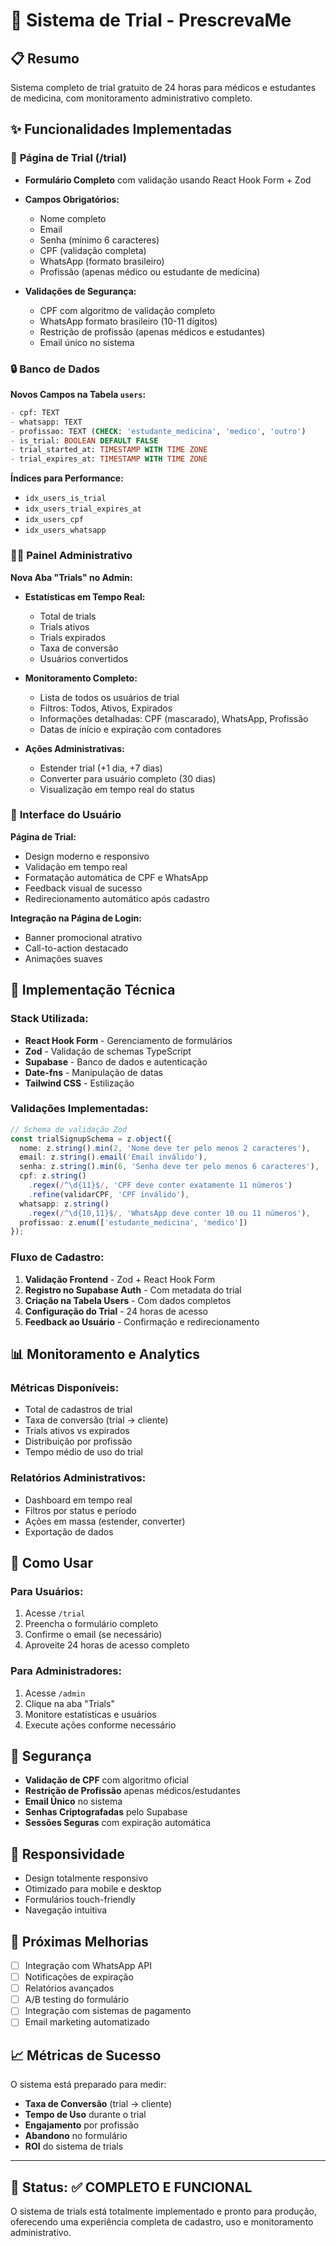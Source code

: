 # 🚀 Sistema de Trial - PrescrevaMe

## 📋 Resumo

Sistema completo de trial gratuito de 24 horas para médicos e estudantes de medicina, com monitoramento administrativo completo.

## ✨ Funcionalidades Implementadas

### 🎯 **Página de Trial (/trial)**

- **Formulário Completo** com validação usando React Hook Form + Zod
- **Campos Obrigatórios:**
  - Nome completo
  - Email
  - Senha (mínimo 6 caracteres)
  - CPF (validação completa)
  - WhatsApp (formato brasileiro)
  - Profissão (apenas médico ou estudante de medicina)

- **Validações de Segurança:**
  - CPF com algoritmo de validação completo
  - WhatsApp formato brasileiro (10-11 dígitos)
  - Restrição de profissão (apenas médicos e estudantes)
  - Email único no sistema

### 🔒 **Banco de Dados**

**Novos Campos na Tabela `users`:**
```sql
- cpf: TEXT
- whatsapp: TEXT  
- profissao: TEXT (CHECK: 'estudante_medicina', 'medico', 'outro')
- is_trial: BOOLEAN DEFAULT FALSE
- trial_started_at: TIMESTAMP WITH TIME ZONE
- trial_expires_at: TIMESTAMP WITH TIME ZONE
```

**Índices para Performance:**
- `idx_users_is_trial`
- `idx_users_trial_expires_at`
- `idx_users_cpf`
- `idx_users_whatsapp`

### 👨‍💼 **Painel Administrativo**

**Nova Aba "Trials" no Admin:**
- **Estatísticas em Tempo Real:**
  - Total de trials
  - Trials ativos
  - Trials expirados
  - Taxa de conversão
  - Usuários convertidos

- **Monitoramento Completo:**
  - Lista de todos os usuários de trial
  - Filtros: Todos, Ativos, Expirados
  - Informações detalhadas: CPF (mascarado), WhatsApp, Profissão
  - Datas de início e expiração com contadores

- **Ações Administrativas:**
  - Estender trial (+1 dia, +7 dias)
  - Converter para usuário completo (30 dias)
  - Visualização em tempo real do status

### 🎨 **Interface do Usuário**

**Página de Trial:**
- Design moderno e responsivo
- Validação em tempo real
- Formatação automática de CPF e WhatsApp
- Feedback visual de sucesso
- Redirecionamento automático após cadastro

**Integração na Página de Login:**
- Banner promocional atrativo
- Call-to-action destacado
- Animações suaves

## 🔧 **Implementação Técnica**

### **Stack Utilizada:**
- **React Hook Form** - Gerenciamento de formulários
- **Zod** - Validação de schemas TypeScript
- **Supabase** - Banco de dados e autenticação
- **Date-fns** - Manipulação de datas
- **Tailwind CSS** - Estilização

### **Validações Implementadas:**

```typescript
// Schema de validação Zod
const trialSignupSchema = z.object({
  nome: z.string().min(2, 'Nome deve ter pelo menos 2 caracteres'),
  email: z.string().email('Email inválido'),
  senha: z.string().min(6, 'Senha deve ter pelo menos 6 caracteres'),
  cpf: z.string()
    .regex(/^\d{11}$/, 'CPF deve conter exatamente 11 números')
    .refine(validarCPF, 'CPF inválido'),
  whatsapp: z.string()
    .regex(/^\d{10,11}$/, 'WhatsApp deve conter 10 ou 11 números'),
  profissao: z.enum(['estudante_medicina', 'medico'])
});
```

### **Fluxo de Cadastro:**

1. **Validação Frontend** - Zod + React Hook Form
2. **Registro no Supabase Auth** - Com metadata do trial
3. **Criação na Tabela Users** - Com dados completos
4. **Configuração do Trial** - 24 horas de acesso
5. **Feedback ao Usuário** - Confirmação e redirecionamento

## 📊 **Monitoramento e Analytics**

### **Métricas Disponíveis:**
- Total de cadastros de trial
- Taxa de conversão (trial → cliente)
- Trials ativos vs expirados
- Distribuição por profissão
- Tempo médio de uso do trial

### **Relatórios Administrativos:**
- Dashboard em tempo real
- Filtros por status e período
- Ações em massa (estender, converter)
- Exportação de dados

## 🚀 **Como Usar**

### **Para Usuários:**
1. Acesse `/trial`
2. Preencha o formulário completo
3. Confirme o email (se necessário)
4. Aproveite 24 horas de acesso completo

### **Para Administradores:**
1. Acesse `/admin`
2. Clique na aba "Trials"
3. Monitore estatísticas e usuários
4. Execute ações conforme necessário

## 🔐 **Segurança**

- **Validação de CPF** com algoritmo oficial
- **Restrição de Profissão** apenas médicos/estudantes
- **Email Único** no sistema
- **Senhas Criptografadas** pelo Supabase
- **Sessões Seguras** com expiração automática

## 📱 **Responsividade**

- Design totalmente responsivo
- Otimizado para mobile e desktop
- Formulários touch-friendly
- Navegação intuitiva

## 🔄 **Próximas Melhorias**

- [ ] Integração com WhatsApp API
- [ ] Notificações de expiração
- [ ] Relatórios avançados
- [ ] A/B testing do formulário
- [ ] Integração com sistemas de pagamento
- [ ] Email marketing automatizado

## 📈 **Métricas de Sucesso**

O sistema está preparado para medir:
- **Taxa de Conversão** (trial → cliente)
- **Tempo de Uso** durante o trial
- **Engajamento** por profissão
- **Abandono** no formulário
- **ROI** do sistema de trials

---

## 🎯 **Status: ✅ COMPLETO E FUNCIONAL**

O sistema de trials está totalmente implementado e pronto para produção, oferecendo uma experiência completa de cadastro, uso e monitoramento administrativo.
